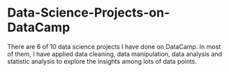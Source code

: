 # Data-Science-Projects-on-DataCamp

There are 6 of 10 data science projects I have done on DataCamp. In most of them, I have applied data cleaning, data manipulation, data analysis and statistic analysis to explore the insights among lots of data points.
